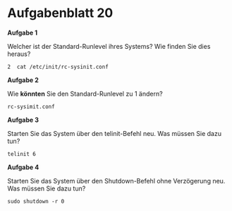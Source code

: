 # Aufgabenblatt 20

**Aufgabe 1**

Welcher ist der Standard-Runlevel ihres Systems? Wie finden Sie dies heraus?

`2  cat /etc/init/rc-sysinit.conf`

**Aufgabe 2**

Wie **könnten** Sie den Standard-Runlevel zu 1 ändern?

`rc-sysimit.conf`


**Aufgabe 3**

Starten Sie das System über den telinit-Befehl neu. Was müssen Sie dazu tun?

`telinit 6`


**Aufgabe 4**

Starten Sie das System über den Shutdown-Befehl ohne Verzögerung neu. Was müssen Sie dazu tun?

`sudo shutdown -r 0`
